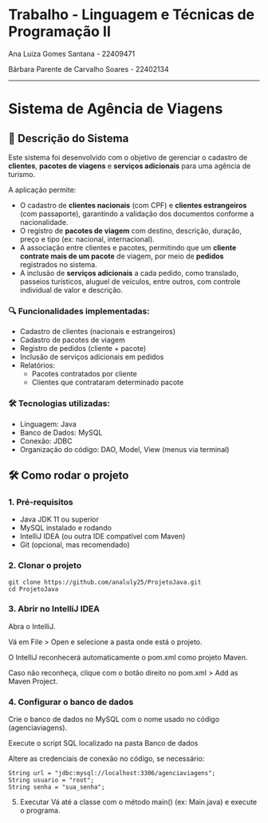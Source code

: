 # Trabalho - Linguagem e Técnicas de Programação II

Ana Luiza Gomes Santana - 22409471

Bárbara Parente de Carvalho Soares - 22402134


-----------------------------------------------------------------------------------------------------------------------------------

# Sistema de Agência de Viagens 

## 📄 Descrição do Sistema

Este sistema foi desenvolvido com o objetivo de gerenciar o cadastro de **clientes**, **pacotes de viagens** e **serviços adicionais** para uma agência de turismo.  

A aplicação permite:
- O cadastro de **clientes nacionais** (com CPF) e **clientes estrangeiros** (com passaporte), garantindo a validação dos documentos conforme a nacionalidade.
- O registro de **pacotes de viagem** com destino, descrição, duração, preço e tipo (ex: nacional, internacional).
- A associação entre clientes e pacotes, permitindo que um **cliente contrate mais de um pacote** de viagem, por meio de **pedidos** registrados no sistema.
- A inclusão de **serviços adicionais** a cada pedido, como translado, passeios turísticos, aluguel de veículos, entre outros, com controle individual de valor e descrição.

### 🔍 Funcionalidades implementadas:
- Cadastro de clientes (nacionais e estrangeiros)
- Cadastro de pacotes de viagem
- Registro de pedidos (cliente + pacote)
- Inclusão de serviços adicionais em pedidos
- Relatórios:
  - Pacotes contratados por cliente
  - Clientes que contrataram determinado pacote

### 🛠️ Tecnologias utilizadas:
- Linguagem: Java
- Banco de Dados: MySQL
- Conexão: JDBC
- Organização do código: DAO, Model, View (menus via terminal)

## 🛠️ Como rodar o projeto

### 1. Pré-requisitos

- Java JDK 11 ou superior
- MySQL instalado e rodando
- IntelliJ IDEA (ou outra IDE compatível com Maven)
- Git (opcional, mas recomendado)

### 2. Clonar o projeto
```
git clone https://github.com/analuly25/ProjetoJava.git
cd ProjetoJava 
```

### 3. Abrir no IntelliJ IDEA
Abra o IntelliJ.

Vá em File > Open e selecione a pasta onde está o projeto.

O IntelliJ reconhecerá automaticamente o pom.xml como projeto Maven.

Caso não reconheça, clique com o botão direito no pom.xml > Add as Maven Project.

### 4. Configurar o banco de dados
Crie o banco de dados no MySQL com o nome usado no código (agenciaviagens).

Execute o script SQL localizado na pasta Banco de dados

Altere as credenciais de conexão no código, se necessário:

```
String url = "jdbc:mysql://localhost:3306/agenciaviagens";
String usuario = "root";
String senha = "sua_senha";
```
5. Executar
Vá até a classe com o método main() (ex: Main.java) e execute o programa.


